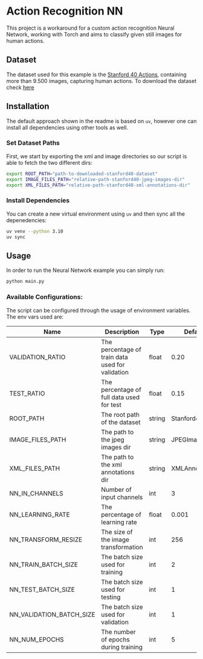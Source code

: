# Action Recognition NN

This project is a workaround for a custom action recognition Neural Network, working with Torch and aims to classify given still images for human actions.

## Dataset

The dataset used for this example is the [Stanford 40 Actions](http://vision.stanford.edu/Datasets/40actions.html), containing more than 9.500 images, capturing human actions. To download the dataset check [here](http://vision.stanford.edu/Datasets/Stanford40.zip)

## Installation

The default approach shown in the readme is based on `uv`, however one can install all dependencies using other tools as well.

### Set Dataset Paths

First, we start by exporting the xml and image directories so our script is able to fetch the two different dirs:

```bash
export ROOT_PATH="path-to-downloaded-stanford40-dataset"
export IMAGE_FILES_PATH="relative-path-stanford40-jpeg-images-dir"
export XML_FILES_PATH="relative-path-stanford40-xml-annotations-dir"
```

### Install Dependencies

You can create a new virtual environment using `uv` and then sync all the depenedencies:

```bash
uv venv --python 3.10
uv sync
```

## Usage

In order to run the Neural Network example you can simply run:

```bash
python main.py
```

### Available Configurations:

The script can be configured through the usage of environment variables. The env vars used are:

| Name                     | Description                                      | Type   | Default        |
| ------------------------ | ------------------------------------------------ | ------ | -------------- |
| VALIDATION_RATIO         | The percentage of train data used for validation | float  | 0.20           |
| TEST_RATIO               | The percentage of full data used for test        | float  | 0.15           |
| ROOT_PATH                | The root path of the dataset                     | string | Stanford40     |
| IMAGE_FILES_PATH         | The path to the jpeg images dir                  | string | JPEGImages     |
| XML_FILES_PATH           | The path to the xml annotations dir              | string | XMLAnnotations |
| NN_IN_CHANNELS           | Number of input channels                         | int    | 3              |
| NN_LEARNING_RATE         | The percentage of learning rate                  | float  | 0.001          |
| NN_TRANSFORM_RESIZE      | The size of the image transformation             | int    | 256            |
| NN_TRAIN_BATCH_SIZE      | The batch size used for training                 | int    | 2              |
| NN_TEST_BATCH_SIZE       | The batch size used for testing                  | int    | 1              |
| NN_VALIDATION_BATCH_SIZE | The batch size used for validation               | int    | 1              |
| NN_NUM_EPOCHS            | The number of epochs during training             | int    | 5              |
